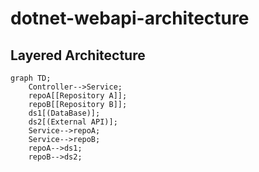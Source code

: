 # dotnet-webapi-architecture

## Layered Architecture

```mermaid
graph TD;
    Controller-->Service;
    repoA[[Repository A]];
    repoB[[Repository B]];
    ds1[(DataBase)];
    ds2[(External API)];
    Service-->repoA;
    Service-->repoB;
    repoA-->ds1;
    repoB-->ds2;
```
